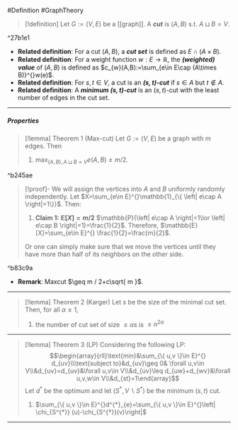 #Definition #GraphTheory 

> [!definition]
> Let $G:=(V,E)$ be a [[graph]]. A ***cut*** is $(A,B)$ s.t. $A\sqcup B=V$. 

^27b1e1

- **Related definition**: For a cut $(A,B)$, a ***cut set*** is defined as $E\cap (A\times B)$. 
- **Related definition**: For a weight function $w:E \to \mathbb{R}$, the ***(weighted) value*** of $(A,B)$  is defined as $c_{w}(A,B):=\sum_{e\in E\cap (A\times B)}^{}w(e)$. 
- **Related definition**: For $s,t\in V$, a cut is an ***$(s,t)$-cut*** if $s\in A$ but $t\notin A$.
- **Related definition**: A ***minimum $(s,t)$-cut*** is an $(s,t)$-cut with the least number of edges in the cut set. 
---
##### Properties

> [!lemma] Theorem 1 (Max-cut)
> Let $G:=(V,E)$ be a graph with $m$ edges. Then
> 1. $\max_{(A,B),A\sqcup B = V}e(A,B)\geq m / 2$.

^b245ae

> [!proof]-
> We will assign the vertices into $A$ and $B$ uniformly randomly independently. Let $X=\sum_{e\in E}^{}\mathbb{1}_{\{ \left| e\cap A \right|=1\}}$. Then:
> 1. **Claim 1: $\mathbb{E}[X] = m / 2$**
>    $\mathbb{P}(\left| e\cap A \right|=1\lor \left| e\cap B \right|=1)=\frac{1}{2}$. Therefore, $\mathbb{E}[X]=\sum_{e\in E}^{} \frac{1}{2}=\frac{m}{2}$. 
>    
>  Or one can simply make sure that we move the vertices until they have more than half of its neighbors on the other side.

^b83c9a

- **Remark**: Maxcut $\geq m / 2+c\sqrt{ m }$. 
---

> [!lemma] Theorem 2 (Karger)
> Let $s$ be the size of the minimal cut set. Then, for all $\alpha\geq 1$, 
> 1. the number of cut set of size $\leq\alpha s$ is $\leq n^{2\alpha}$
---
> [!lemma] Theorem 3 (LP)
> Considering the following LP: 
> $$\begin{array}{rll}\text{min}&\sum_{\{ u,v \}\in E}^{} d_{uv}\\\text{subject to}&d_{uv}\geq 0& \forall u,v\in V\\&d_{uv}=d_{uv}&\forall u,v\in V\\&d_{uv}\leq d_{uw}+d_{wv}&\forall u,v,w\in V\\&d_{st}=1\end{array}$$
> Let $d^{*}$ be the optimum and let $(S^{*}, V \backslash S^{*})$ be the minimum $(s,t)$ cut. 
> 1. $\sum_{\{ u,v \}\in E}^{}d^{*}_{e}=\sum_{\{ u,v \}\in E}^{}\left| \chi_{S^{*}} (u)-\chi_{S^{*}}(v)\right|$
> 
---

$$$$